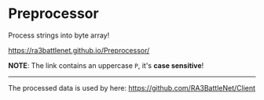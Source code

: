 # Preprocessor

Process strings into byte array!

https://ra3battlenet.github.io/Preprocessor/

**NOTE**: The link contains an uppercase `P`, it's **case sensitive**!

---

The processed data is used by here: https://github.com/RA3BattleNet/Client
